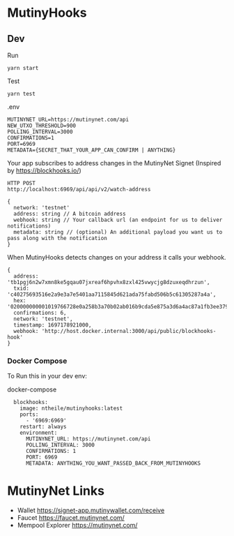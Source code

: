 MutinyHooks
===========

## Dev

Run
```
yarn start
```

Test
```
yarn test
```

.env
```
MUTINYNET_URL=https://mutinynet.com/api
NEW_UTXO_THRESHOLD=900
POLLING_INTERVAL=3000
CONFIRMATIONS=1
PORT=6969
METADATA={SECRET_THAT_YOUR_APP_CAN_CONFIRM | ANYTHING}
```

Your app subscribes to address changes in the MutinyNet Signet (Inspired by https://blockhooks.io/)

```
HTTP POST
http://localhost:6969/api/api/v2/watch-address

{
  network: 'testnet'
  address: string // A bitcoin address
  webhook: string // Your callback url (an endpoint for us to deliver notifications)
  metadata: string // (optional) An additional payload you want us to pass along with the notification
}

```

When MutinyHooks detects changes on your address it calls your webhook.
```
{
  address: 'tb1pgj6n2w7xmn8ke5gqau07jxreaf6hpvhx8zxl425vwycjg8dzuxeqdhrzun',
  txid: 'c40275693516e2a9e3a7e5401aa7115845d621ada75fabd506b5c61305287a4a',
  hex: '020000000001019766728e0a258b3a70b02ab016b9cda5e875a3d6a4ac87a1fb3ee379cb3333a10100000000fdffffff02eab67f4a000000001600145e5b67bb8c0c4ceded6fdc2052b8d155a99f7ccd0e2700000000000022512044b5353bc6dccf6cd100ef1fe91879ea7570b2e6388dfaaa8c7131241da2e1b20247304402206c0099e14dd3c229612ec0cb069e24da4750a779763cd4253a34d1203e16d34a0220213782998530f1b08be96948d6e9556039557ce5ff2f2e032a5cf316dd54d226012102f1c01458cbe831241f2b7a589c2f3f79c268c008953bdfaa70fc5b9cba44a536f87c0700',
  confirmations: 6,
  network: 'testnet',
  timestamp: 1697178921000,
  webhook: 'http://host.docker.internal:3000/api/public/blockhooks-hook'
}
```

### Docker Compose

To Run this in your dev env:

docker-compose
```
  blockhooks:
    image: ntheile/mutinyhooks:latest
    ports:
      - '6969:6969'
    restart: always
    environment:
      MUTINYNET_URL: https://mutinynet.com/api
      POLLING_INTERVAL: 3000
      CONFIRMATIONS: 1
      PORT: 6969
      METADATA: ANYTHING_YOU_WANT_PASSED_BACK_FROM_MUTINYHOOKS
```

MutinyNet Links
=============
- Wallet https://signet-app.mutinywallet.com/receive
- Faucet https://faucet.mutinynet.com/
- Mempool Explorer https://mutinynet.com/

